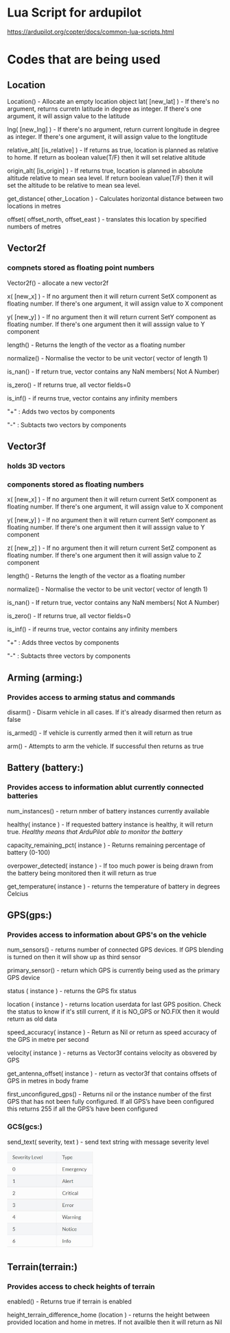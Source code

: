 
# Lua Script for ardupilot
https://ardupilot.org/copter/docs/common-lua-scripts.html


# Codes that are being used

## Location
Location() - Allocate an empty location object
lat( [new_lat] ) - If there's no argument, returns curretn latitude in degree as integer. If there's one argument, it will assign value to the latitude

lng( [new_lng] ) - If there's no argument, return current longitude in degree as integer. If there's one argument, it will assign value to the longtitude

relative_alt( [is_relative] ) - If returns as true, location is planned as relative to home. If return as boolean value(T/F) then it will set relative altitude

origin_alt( [is_origin] ) - If returns true, location is planned in absolute altitude relative to mean sea level. If return boolean value(T/F) then it  will set the altitude to be relative to mean sea level.

get_distance( other_Location ) - Calculates horizontal distance between two locations in metres

offset( offset_north, offset_east ) - translates this location by specified numbers of metres




## Vector2f

### compnets stored as floating point numbers

Vector2f() - allocate a new vector2f

x( [new_x] ) - If no argument then it will return current SetX component as floating number. If there's one argument, it will assign value to X component

y( [new_y] ) - If no argument then it will return current SetY component as floating number. If there's one argument then it will asssign value to Y component

length() - Returns the length of the vector as a floating number 

normalize() - Normalise the vector to be unit vector( vector of length 1)

is_nan() - If return true, vector contains any NaN members( Not A Number)

is_zero() - If returns true, all vector fields=0

is_inf() - if reurns true, vector contains any infinity members

"+" : Adds two vectos by components

"-" : Subtacts two vectors by components



## Vector3f
### holds 3D vectors
### components stored as floating numbers

x( [new_x] ) - If no argument then it will return current SetX component as floating number. If there's one argument, it will assign value to X component

y( [new_y] ) - If no argument then it will return current SetY component as floating number. If there's one argument then it will asssign value to Y component

z( [new_z] ) - If no argument then it will return current SetZ component as floating number. If there's one argument then it will assign value to Z component

length() - Returns the length of the vector as a floating number 

normalize() - Normalise the vector to be unit vector( vector of length 1)

is_nan() - If return true, vector contains any NaN members( Not A Number)

is_zero() - If returns true, all vector fields=0

is_inf() - if reurns true, vector contains any infinity members

"+" : Adds three vectos by components

"-" : Subtacts three vectors by components



## Arming (arming:)
### Provides access to arming status and commands


disarm() - Disarm vehicle in all cases. If it's already disarmed then return as false

is_armed() - If vehicle is currently armed then it will return as true

arm() - Attempts to arm the vehicle. If successful then returns as true



## Battery (battery:)
### Provides access to information ablut currently connected batteries

num_instances() - return nmber of battery instances currently available

healthy( instance ) - If requested battery instance is healthy, it will return true. *Healthy means that ArduPilot able to monitor the battery*

capacity_remaining_pct( instance ) - Returns remaining percentage of battery (0-100)

overpower_detected( instance ) - If too much power is being drawn from the battery being monitored then it will return as true

get_temperature( instance ) - returns the temperature of battery in degrees Celcius



## GPS(gps:)
### Provides access to information about GPS's on the vehicle

num_sensors() - returns number of connected GPS devices. If GPS blending is turned on then it will show up as third sensor

primary_sensor() - return which GPS is currently being used as the primary GPS device

status ( instance ) - returns the GPS fix status

location ( instance ) - returns location userdata for last GPS position. Check the status to know if it's still current, if it is NO_GPS or NO.FIX then it would return as old data

speed_accuracy( instance ) - Return as Nil or return as speed accuracy of the GPS in metre per second

velocity( instance ) - returns as Vector3f contains velocity as obsvered by GPS

get_antenna_offset( instance ) - return as vector3f that contains offsets of GPS in metres in body frame

first_unconfigured_gps() - Returns nil or the instance number of the first GPS that has not been fully configured. If all GPS’s have been configured this returns 255 if all the GPS’s have been configured 




### GCS(gcs:)

send_text( severity, text ) - send text string with message severity level



<img src="https://github.com/MakerBay/Coral_Reef_Mapping_Drone/blob/master/3_Boat%20Software/Severity%20level.JPG" width=200>




## Terrain(terrain:)
### Provides access to check heights of terrain

enabled() - Returns true if terrain is enabled

height_terrain_difference_home (location ) - returns the height between provided location and home in metres. If not availble then it will return as Nil
